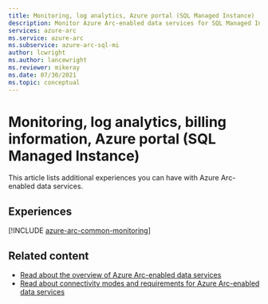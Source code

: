 ```yaml
---
title: Monitoring, log analytics, Azure portal (SQL Managed Instance)
description: Monitor Azure Arc-enabled data services for SQL Managed Instance.
services: azure-arc
ms.service: azure-arc
ms.subservice: azure-arc-sql-mi
author: lcwright
ms.author: lancewright
ms.reviewer: mikeray
ms.date: 07/30/2021
ms.topic: conceptual
---
```


# Monitoring, log analytics, billing information, Azure portal (SQL Managed Instance)

This article lists additional experiences you can have with Azure Arc-enabled data services.


## Experiences

[!INCLUDE [azure-arc-common-monitoring](./includes/azure-arc-common-monitoring.md)]

## Related content
- [Read about the overview of Azure Arc-enabled data services](overview.md)
- [Read about connectivity modes and requirements for Azure Arc-enabled data services](connectivity.md)
